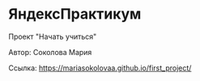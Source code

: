 # ЯндексПрактикум


Проект "Начать учиться"


Автор: Соколова Мария


Ссылка: https://mariasokolovaa.github.io/first_project/
